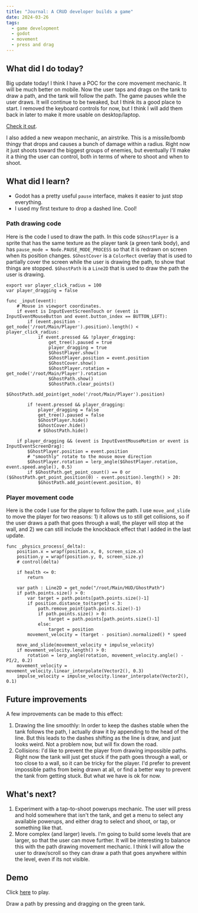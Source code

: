 ```yaml
---
title: "Journal: A CRUD developer builds a game"
date: 2024-03-26
tags:
  - game development
  - godot
  - movement
  - press and drag
---
```


## What did I do today?

Big update today! I think I have a POC for the core movement mechanic. It will be much better on mobile. Now the user taps and drags on the tank to draw a path, and the tank will follow the path. The game pauses while the user draws. It will continue to be tweaked, but I think its a good place to start. I removed the keyboard controls for now, but I think I will add them back in later to make it more usable on desktop/laptop.

[Check it out](/iron-fury/builds/2024-03-26).

I also added a new weapon mechanic, an airstrike. This is a missile/bomb thingy that drops and causes a bunch of damage within a radius. Right now it just shoots toward the biggest groups of enemies, but eventually I'll make it a thing the user can control, both in terms of where to shoot and when to shoot.

## What did I learn?

- Godot has a pretty useful `pause` interface, makes it easier to just stop everything.
- I used my first texture to drop a dashed line. Cool!

### Path drawing code

Here is the code I used to draw the path. In this code `$GhostPlayer` is a sprite that has the same texture as the player tank (a green tank body), and has `pause_mode = Node.PAUSE_MODE_PROCESS` so that it is redrawn on screen when its position changes. `$GhostCover` is a `ColorRect` overlay that is used to partially cover the screen while the user is drawing the path, to show that things are stopped. `$GhostPath` is a `Line2D` that is used to draw the path the user is drawing.

```gdscript
export var player_click_radius = 100
var player_dragging = false

func _input(event):
	# Mouse in viewport coordinates.
	if event is InputEventScreenTouch or (event is InputEventMouseButton and event.button_index == BUTTON_LEFT):
		if (event.position - get_node('/root/Main/Player').position).length() < player_click_radius:
			if event.pressed && !player_dragging:
				get_tree().paused = true
				player_dragging = true
				$GhostPlayer.show()
				$GhostPlayer.position = event.position
				$GhostCover.show()
				$GhostPlayer.rotation = get_node('/root/Main/Player').rotation
				$GhostPath.show()
				$GhostPath.clear_points()
				$GhostPath.add_point(get_node('/root/Main/Player').position)

		if !event.pressed && player_dragging:
			player_dragging = false
			get_tree().paused = false
			$GhostPlayer.hide()
			$GhostCover.hide()
			# $GhostPath.hide()

	if player_dragging && (event is InputEventMouseMotion or event is InputEventScreenDrag):
		$GhostPlayer.position = event.position
		# "smoothly" rotate to the mouse move direction
		$GhostPlayer.rotation = lerp_angle($GhostPlayer.rotation, event.speed.angle(), 0.5)
		if $GhostPath.get_point_count() == 0 or ($GhostPath.get_point_position(0) - event.position).length() > 20:
			$GhostPath.add_point(event.position, 0)
```

### Player movement code

Here is the code I use for the player to follow the path. I use `move_and_slide` to move the player for two reasons: 1) it allows us to still get collisions, so if the user draws a path that goes through a wall, the player will stop at the wall, and 2) we can still include the knockback effect that I added in the last update.

```gdscript
func _physics_process(_delta):
	position.x = wrapf(position.x, 0, screen_size.x)
	position.y = wrapf(position.y, 0, screen_size.y)
	# control(delta)

	if health <= 0:
		return

	var path : Line2D = get_node("/root/Main/HUD/GhostPath")
	if path.points.size() > 0:
		var target = path.points[path.points.size()-1]
		if position.distance_to(target) < 3:
			path.remove_point(path.points.size()-1)
			if path.points.size() > 0:
				target = path.points[path.points.size()-1]
			else:
				target = position
		movement_velocity = (target - position).normalized() * speed

	move_and_slide(movement_velocity + impulse_velocity)
	if movement_velocity.length() > 0:
		rotation = lerp_angle(rotation, movement_velocity.angle() - PI/2, 0.2)
	movement_velocity = movement_velocity.linear_interpolate(Vector2(), 0.3)
	impulse_velocity = impulse_velocity.linear_interpolate(Vector2(), 0.1)
```

## Future improvements

A few improvements can be made to this effect:

1. Drawing the line smoothly: In order to keep the dashes stable when the tank follows the path, I actually draw it by appending to the head of the line. But this leads to the dashes shifting as the line is draw, and just looks weird. Not a problem now, but will fix down the road.
2. Collisions: I'd like to prevent the player from drawing impossible paths. Right now the tank will just get stuck if the path goes through a wall, or too close to a wall, so it can be tricky for the player. I'd prefer to prevent impossible paths from being drawn at all, or find a better way to prevent the tank from getting stuck. But what we have is ok for now.

## What's next?

1. Experiment with a tap-to-shoot powerups mechanic. The user will press and hold somewhere that isn't the tank, and get a menu to select any available powerups, and either drag to select and shoot, or tap, or something like that.
2. More complex (and larger) levels. I'm going to build some levels that are larger, so that the user can move further. It will be interesting to balance this with the path drawing movement mechanic. I think I will allow the user to draw/scroll so they can draw a path that goes anywhere within the level, even if its not visible.

## Demo

Click [here](/iron-fury/builds/2024-03-26) to play.

Draw a path by pressing and dragging on the green tank.
